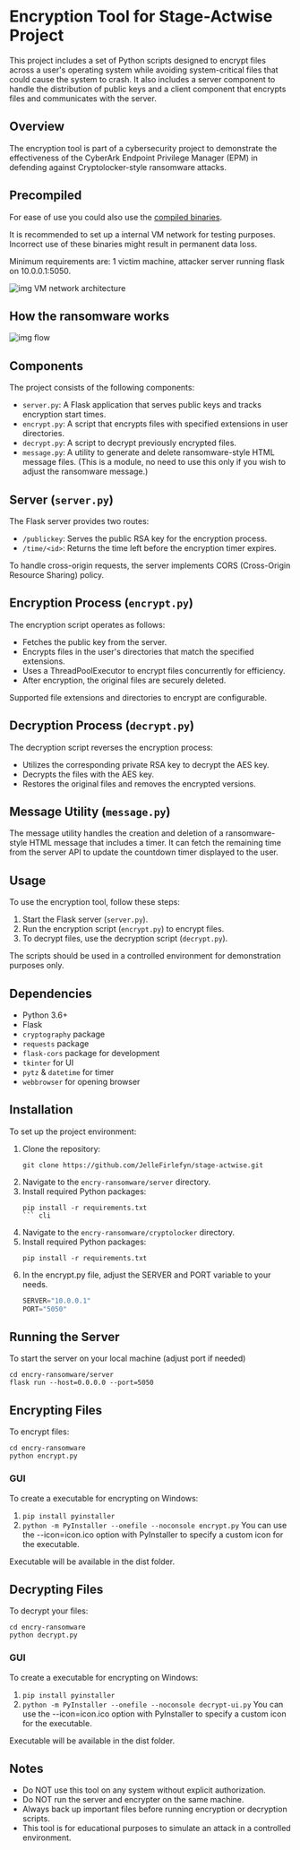 # Encryption Tool for Stage-Actwise Project

This project includes a set of Python scripts designed to encrypt files across a user's operating system while avoiding system-critical files that could cause the system to crash. It also includes a server component to handle the distribution of public keys and a client component that encrypts files and communicates with the server.

## Overview

The encryption tool is part of a cybersecurity project to demonstrate the effectiveness of the CyberArk Endpoint Privilege Manager (EPM) in defending against Cryptolocker-style ransomware attacks.

## Precompiled 

For ease of use you could also use the [compiled binaries](https://github.com/JelleFirlefyn/stage-actwise/releases).

It is recommended to set up a internal VM network for testing purposes. Incorrect use of these binaries might result in permanent data loss.

Minimum requirements are: 1 victim machine, attacker server running flask on 10.0.0.1:5050.

![img VM network architecture](img/network-infrastructure.png)

## How the ransomware works

![img flow](img/flow.png)

## Components

The project consists of the following components:

- `server.py`: A Flask application that serves public keys and tracks encryption start times.
- `encrypt.py`: A script that encrypts files with specified extensions in user directories.
- `decrypt.py`: A script to decrypt previously encrypted files.
- `message.py`: A utility to generate and delete ransomware-style HTML message files. (This is a module, no need to use this only if you wish to adjust the ransomware message.)

## Server (`server.py`)

The Flask server provides two routes:
- `/publickey`: Serves the public RSA key for the encryption process.
- `/time/<id>`: Returns the time left before the encryption timer expires.

To handle cross-origin requests, the server implements CORS (Cross-Origin Resource Sharing) policy.

## Encryption Process (`encrypt.py`)

The encryption script operates as follows:
- Fetches the public key from the server.
- Encrypts files in the user's directories that match the specified extensions.
- Uses a ThreadPoolExecutor to encrypt files concurrently for efficiency.
- After encryption, the original files are securely deleted.

Supported file extensions and directories to encrypt are configurable.

## Decryption Process (`decrypt.py`)

The decryption script reverses the encryption process:
- Utilizes the corresponding private RSA key to decrypt the AES key.
- Decrypts the files with the AES key.
- Restores the original files and removes the encrypted versions.

## Message Utility (`message.py`)

The message utility handles the creation and deletion of a ransomware-style HTML message that includes a timer. It can fetch the remaining time from the server API to update the countdown timer displayed to the user.

## Usage

To use the encryption tool, follow these steps:
1. Start the Flask server (`server.py`).
2. Run the encryption script (`encrypt.py`) to encrypt files.
3. To decrypt files, use the decryption script (`decrypt.py`).

The scripts should be used in a controlled environment for demonstration purposes only.

## Dependencies

- Python 3.6+
- Flask
- `cryptography` package
- `requests` package
- `flask-cors` package for development
- `tkinter` for UI
- `pytz` & `datetime` for timer
- `webbrowser` for opening browser

## Installation

To set up the project environment:

1. Clone the repository:
    ``` cli
    git clone https://github.com/JelleFirlefyn/stage-actwise.git
    ```
1. Navigate to the `encry-ransomware/server` directory.
1. Install required Python packages:
    ```
    pip install -r requirements.txt
    ``` cli
1. Navigate to the `encry-ransomware/cryptolocker` directory.
1. Install required Python packages:
    ``` cli
    pip install -r requirements.txt
    ```
1. In the encrypt.py file, adjust the SERVER and PORT variable to your needs.
    ``` python
    SERVER="10.0.0.1"
    PORT="5050"
    ```

## Running the Server

To start the server on your local machine (adjust port if needed)
```
cd encry-ransomware/server
flask run --host=0.0.0.0 --port=5050
```

## Encrypting Files

To encrypt files:
```
cd encry-ransomware
python encrypt.py
```

### GUI

To create a executable for encrypting on Windows:
 1. ```pip install pyinstaller```
 1. ```python -m PyInstaller --onefile --noconsole encrypt.py```
 You can use the --icon=icon.ico option with PyInstaller to specify a custom icon for the executable.

Executable will be available in the dist folder.


## Decrypting Files

To decrypt your files:
```
cd encry-ransomware
python decrypt.py
```

### GUI

To create a executable for encrypting on Windows:
 1. ```pip install pyinstaller```
 1. ```python -m PyInstaller --onefile --noconsole decrypt-ui.py```
 You can use the --icon=icon.ico option with PyInstaller to specify a custom icon for the executable.

Executable will be available in the dist folder.

## Notes

- Do NOT use this tool on any system without explicit authorization.
- Do NOT run the server and encrypter on the same machine.
- Always back up important files before running encryption or decryption scripts.
- This tool is for educational purposes to simulate an attack in a controlled environment.
